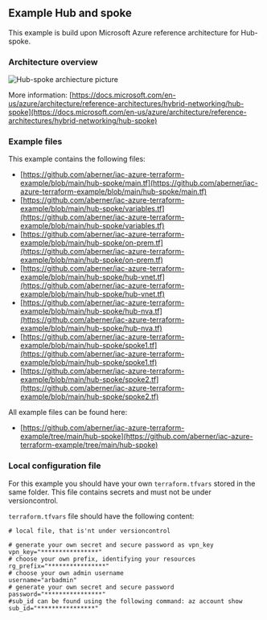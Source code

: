 ## Example Hub and spoke

This example is build upon Microsoft Azure reference architecture for Hub-spoke.


### Architecture overview

![Hub-spoke archiecture picture](https://raw.githubusercontent.com/aberner/iac-azure-terraform-example/main/docs/hub-spoke.png)

More information: [https://docs.microsoft.com/en-us/azure/architecture/reference-architectures/hybrid-networking/hub-spoke](https://docs.microsoft.com/en-us/azure/architecture/reference-architectures/hybrid-networking/hub-spoke)

### Example files

This example contains the following files:
- [https://github.com/aberner/iac-azure-terraform-example/blob/main/hub-spoke/main.tf](https://github.com/aberner/iac-azure-terraform-example/blob/main/hub-spoke/main.tf)
- [https://github.com/aberner/iac-azure-terraform-example/blob/main/hub-spoke/variables.tf](https://github.com/aberner/iac-azure-terraform-example/blob/main/hub-spoke/variables.tf)
- [https://github.com/aberner/iac-azure-terraform-example/blob/main/hub-spoke/on-prem.tf](https://github.com/aberner/iac-azure-terraform-example/blob/main/hub-spoke/on-prem.tf)
- [https://github.com/aberner/iac-azure-terraform-example/blob/main/hub-spoke/hub-vnet.tf](https://github.com/aberner/iac-azure-terraform-example/blob/main/hub-spoke/hub-vnet.tf)
- [https://github.com/aberner/iac-azure-terraform-example/blob/main/hub-spoke/hub-nva.tf](https://github.com/aberner/iac-azure-terraform-example/blob/main/hub-spoke/hub-nva.tf)
- [https://github.com/aberner/iac-azure-terraform-example/blob/main/hub-spoke/spoke1.tf](https://github.com/aberner/iac-azure-terraform-example/blob/main/hub-spoke/spoke1.tf)
- [https://github.com/aberner/iac-azure-terraform-example/blob/main/hub-spoke/spoke2.tf](https://github.com/aberner/iac-azure-terraform-example/blob/main/hub-spoke/spoke2.tf)


All example files can be found here:
- [https://github.com/aberner/iac-azure-terraform-example/tree/main/hub-spoke](https://github.com/aberner/iac-azure-terraform-example/tree/main/hub-spoke)


### Local configuration file
For this example you should have your own ```terraform.tfvars``` stored in the same folder.
This file contains secrets and must not be under versioncontrol.

```terraform.tfvars``` file should have the following content:

```
# local file, that is'nt under versioncontrol

# generate your own secret and secure password as vpn_key
vpn_key="****************"
# choose your own prefix, identifying your resources
rg_prefix="****************"
# choose your own admin username 
username="arbadmin"
# generate your own secret and secure password
password="****************"
#sub_id can be found using the following command: az account show
sub_id="****************"
```

